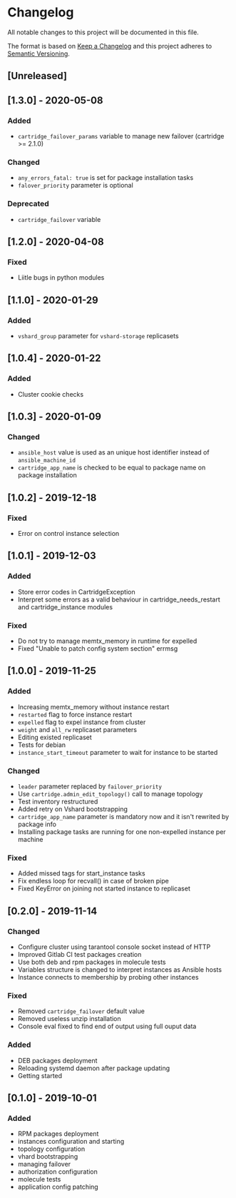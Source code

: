 # Changelog
All notable changes to this project will be documented in this file.

The format is based on [Keep a Changelog](http://keepachangelog.com/en/1.0.0/)
and this project adheres to [Semantic Versioning](http://semver.org/spec/v2.0.0.html).

## [Unreleased]
<!--
Please update `ansible-galaxy install` command in
README.md and examples/getting-started-app/README.md
to use the newest tag with new release
-->

## [1.3.0] - 2020-05-08

### Added

- `cartridge_failover_params` variable to manage new failover (cartridge >= 2.1.0)

### Changed

- `any_errors_fatal: true` is set for package installation tasks
- `falover_priority` parameter is optional

### Deprecated

- `cartridge_failover` variable

## [1.2.0] - 2020-04-08

### Fixed

* Liitle bugs in python modules

## [1.1.0] - 2020-01-29

### Added

* `vshard_group` parameter for `vshard-storage` replicasets

## [1.0.4] - 2020-01-22

### Added

* Cluster cookie checks

## [1.0.3] - 2020-01-09

### Changed

* `ansible_host` value is used as an unique host identifier
  instead of `ansible_machine_id`
* `cartridge_app_name` is checked to be equal to package name
   on package installation

## [1.0.2] - 2019-12-18

### Fixed

* Error on control instance selection

## [1.0.1] - 2019-12-03

### Added

* Store error codes in CartridgeException
* Interpret some errors as a valid behaviour in cartridge_needs_restart and
  cartridge_instance modules

### Fixed

* Do not try to manage memtx_memory in runtime for expelled
* Fixed "Unable to patch config system section" errmsg

## [1.0.0] - 2019-11-25

### Added

* Increasing memtx_memory without instance restart
* `restarted` flag to force instance restart
* `expelled` flag to expel instance from cluster
* `weight` and `all_rw` replicaset parameters
* Editing existed replicaset
* Tests for debian
* `instance_start_timeout` parameter to wait for instance to be started

### Changed

* `leader` parameter replaced by `failover_priority`
* Use `cartridge.admin_edit_topology()` call to manage topology
* Test inventory restructured
* Added retry on Vshard bootstrapping
* `cartridge_app_name` parameter is mandatory now and it isn't rewrited by package info
* Installing package tasks are running for one non-expelled instance per machine

### Fixed

* Added missed tags for start_instance tasks
* Fix endless loop for recvall() in case of broken pipe
* Fixed KeyError on joining not started instance to replicaset

## [0.2.0] - 2019-11-14

### Changed

* Configure cluster using tarantool console socket instead of HTTP
* Improved Gitlab CI test packages creation
* Use both deb and rpm packages in molecule tests
* Variables structure is changed to interpret instances as Ansible hosts
* Instance connects to membership by probing other instances

### Fixed

* Removed `cartridge_failover` default value
* Removed useless unzip installation
* Console eval fixed to find end of output using full ouput data

### Added

* DEB packages deployment
* Reloading systemd daemon after package updating
* Getting started

## [0.1.0] - 2019-10-01

### Added

* RPM packages deployment
* instances configuration and starting
* topology configuration
* vhard bootstrapping
* managing failover
* authorization configuration
* molecule tests
* application config patching

